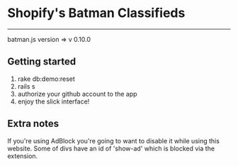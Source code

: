 # Shopify's Batman Classifieds #

---
batman.js version =>  v 0.10.0

## Getting started ##

1. rake db:demo:reset
2. rails s
3. authorize your github account to the app
4. enjoy the slick interface!

## Extra notes ##

If you're using AdBlock you're going to want to disable it while using this website. Some of divs have an id of 'show-ad' which is blocked via the extension.